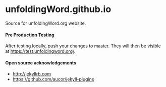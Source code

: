 # unfoldingWord.github.io
Source for unfoldingWord.org website.

#### Pre Production Testing ####

After testing locally, push your changes to master.  They will then be visible at https://test.unfoldingword.org/.

#### Open source acknowledgements ####
* http://jekyllrb.com
* https://github.com/aucor/jekyll-plugins
